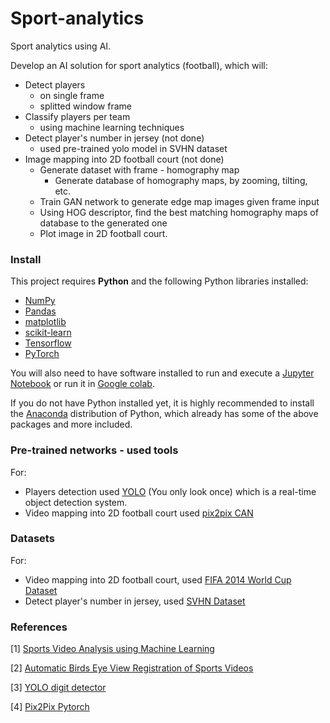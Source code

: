 # Sport-analytics
Sport analytics using AI.

Develop an AI solution for sport analytics (football), which will:

- Detect players
  - on single frame
  - splitted window frame
- Classify players per team
  - using machine learning techniques
- Detect player's number in jersey (not done)
  - used pre-trained yolo model in SVHN dataset
- Image mapping into 2D football court (not done)
  - Generate dataset with frame - homography map
    - Generate database of homography maps, by zooming, tilting, etc.
  - Train GAN network to generate edge map images given frame input
  - Using HOG descriptor, find the best matching homography maps of database to the generated one
  - Plot image in 2D football court.
  

### Install

This project requires **Python** and the following Python libraries installed:

- [NumPy](http://www.numpy.org/)
- [Pandas](http://pandas.pydata.org/)
- [matplotlib](http://matplotlib.org/)
- [scikit-learn](http://scikit-learn.org/stable/)
- [Tensorflow](https://www.tensorflow.org/)
- [PyTorch](https://pytorch.org/)

You will also need to have software installed to run and execute a [Jupyter Notebook](http://ipython.org/notebook.html) or run it in [Google colab](https://colab.research.google.com/).

If you do not have Python installed yet, it is highly recommended to install the [Anaconda](http://continuum.io/downloads) distribution of Python, which already has some of the above packages and more included.

### Pre-trained networks - used tools

For:
- Players detection used [YOLO](https://pjreddie.com/darknet/yolo/) (You only look once) which is a real-time object detection system.
- Video mapping into 2D football court used [pix2pix CAN](https://github.com/mrzhu-cool/pix2pix-pytorch)

### Datasets

For:
- Video mapping into 2D football court, used [FIFA 2014 World Cup Dataset](http://www.cs.toronto.edu/~namdar/data/soccer_data.tar.gz)
- Detect player's number in jersey, used [SVHN Dataset](http://ufldl.stanford.edu/housenumbers/)

### References

[1] [Sports Video Analysis using Machine Learning](https://www.linkedin.com/pulse/sports-video-analysis-using-machine-learning-stephan-janssen/)

[2] [Automatic Birds Eye View Registration of Sports Videos](https://nihal111.github.io/hawk_eye/)

[3] [YOLO digit detector](https://github.com/penny4860/Yolo-digit-detector)

[4] [Pix2Pix Pytorch](https://github.com/mrzhu-cool/pix2pix-pytorch)
